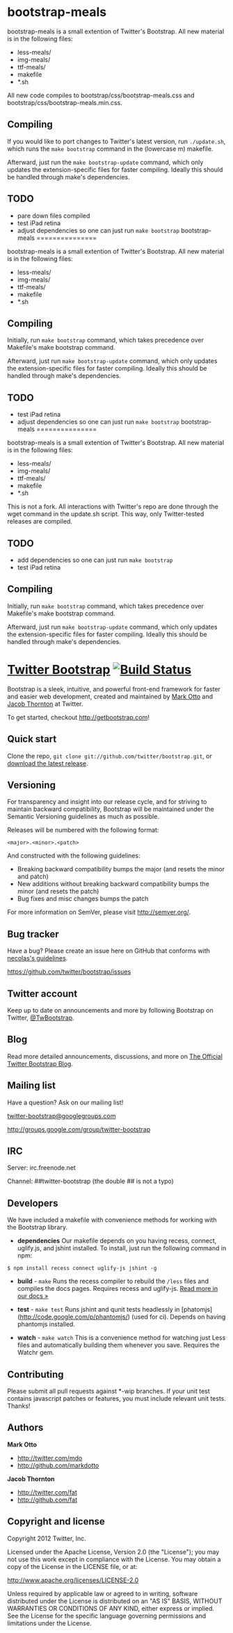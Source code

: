 bootstrap-meals
===============

bootstrap-meals is a small extention of Twitter's Bootstrap. All new material is in the following files:

* less-meals/
* img-meals/
* ttf-meals/
* makefile
* *.sh

All new code compiles to bootstrap/css/bootstrap-meals.css and bootstrap/css/bootstrap-meals.min.css.

Compiling
---------

If you would like to port changes to Twitter's latest version, run `./update.sh`, which runs the `make bootstrap` command in the (lowercase m) makefile.

Afterward, just run the `make bootstrap-update` command, which only updates the extension-specific files for faster compiling. Ideally this should be handled through make's dependencies.

TODO
----

* pare down files compiled
* test iPad retina
* adjust dependencies so one can just run `make bootstrap`
bootstrap-meals
===============

bootstrap-meals is a small extention of Twitter's Bootstrap. All new material is in the following files:

* less-meals/
* img-meals/
* ttf-meals/
* makefile
* *.sh

Compiling
---------

Initially, run `make bootstrap` command, which takes precedence over Makefile's make bootstrap command.

Afterward, just run `make bootstrap-update` command, which only updates the extension-specific files for faster compiling. Ideally this should be handled through make's dependencies.

TODO
----

* test iPad retina
* adjust dependencies so one can just run `make bootstrap`
bootstrap-meals
===============

bootstrap-meals is a small extention of Twitter's Bootstrap. All new material is in the following files:

* less-meals/
* img-meals/
* ttf-meals/
* makefile
* *.sh

This is not a fork. All interactions with Twitter's repo are done through the wget command in the update.sh script. This way, only Twitter-tested releases are compiled.

TODO
----

* add dependencies so one can just run `make bootstrap`
* test iPad retina

Compiling
---------

Initially, run `make bootstrap` command, which takes precedence over Makefile's make bootstrap command.

Afterward, just run `make bootstrap-update` command, which only updates the extension-specific files for faster compiling. Ideally this should be handled through make's dependencies.

[Twitter Bootstrap](http://twitter.github.com/bootstrap) [![Build Status](https://secure.travis-ci.org/twitter/bootstrap.png)](http://travis-ci.org/twitter/bootstrap)
=================

Bootstrap is a sleek, intuitive, and powerful front-end framework for faster and easier web development, created and maintained by [Mark Otto](http://twitter.com/mdo) and [Jacob Thornton](http://twitter.com/fat) at Twitter.

To get started, checkout http://getbootstrap.com!



Quick start
-----------

Clone the repo, `git clone git://github.com/twitter/bootstrap.git`, or [download the latest release](https://github.com/twitter/bootstrap/zipball/master).



Versioning
----------

For transparency and insight into our release cycle, and for striving to maintain backward compatibility, Bootstrap will be maintained under the Semantic Versioning guidelines as much as possible.

Releases will be numbered with the following format:

`<major>.<minor>.<patch>`

And constructed with the following guidelines:

* Breaking backward compatibility bumps the major (and resets the minor and patch)
* New additions without breaking backward compatibility bumps the minor (and resets the patch)
* Bug fixes and misc changes bumps the patch

For more information on SemVer, please visit http://semver.org/.



Bug tracker
-----------

Have a bug? Please create an issue here on GitHub that conforms with [necolas's guidelines](https://github.com/necolas/issue-guidelines).

https://github.com/twitter/bootstrap/issues



Twitter account
---------------

Keep up to date on announcements and more by following Bootstrap on Twitter, [@TwBootstrap](http://twitter.com/TwBootstrap).



Blog
----

Read more detailed announcements, discussions, and more on [The Official Twitter Bootstrap Blog](http://blog.getbootstrap.com).



Mailing list
------------

Have a question? Ask on our mailing list!

twitter-bootstrap@googlegroups.com

http://groups.google.com/group/twitter-bootstrap



IRC
---

Server: irc.freenode.net

Channel: ##twitter-bootstrap (the double ## is not a typo)



Developers
----------

We have included a makefile with convenience methods for working with the Bootstrap library.

+ **dependencies**
Our makefile depends on you having recess, connect, uglify.js, and jshint installed. To install, just run the following command in npm:

```
$ npm install recess connect uglify-js jshint -g
```

+ **build** - `make`
Runs the recess compiler to rebuild the `/less` files and compiles the docs pages. Requires recess and uglify-js. <a href="http://twitter.github.com/bootstrap/less.html#compiling">Read more in our docs &raquo;</a>

+ **test** - `make test`
Runs jshint and qunit tests headlessly in [phatomjs] (http://code.google.com/p/phantomjs/) (used for ci). Depends on having phantomjs installed.

+ **watch** - `make watch`
This is a convenience method for watching just Less files and automatically building them whenever you save. Requires the Watchr gem.



Contributing
------------

Please submit all pull requests against *-wip branches. If your unit test contains javascript patches or features, you must include relevant unit tests. Thanks!



Authors
-------

**Mark Otto**

+ http://twitter.com/mdo
+ http://github.com/markdotto

**Jacob Thornton**

+ http://twitter.com/fat
+ http://github.com/fat



Copyright and license
---------------------

Copyright 2012 Twitter, Inc.

Licensed under the Apache License, Version 2.0 (the "License");
you may not use this work except in compliance with the License.
You may obtain a copy of the License in the LICENSE file, or at:

   http://www.apache.org/licenses/LICENSE-2.0

Unless required by applicable law or agreed to in writing, software
distributed under the License is distributed on an "AS IS" BASIS,
WITHOUT WARRANTIES OR CONDITIONS OF ANY KIND, either express or implied.
See the License for the specific language governing permissions and
limitations under the License.

